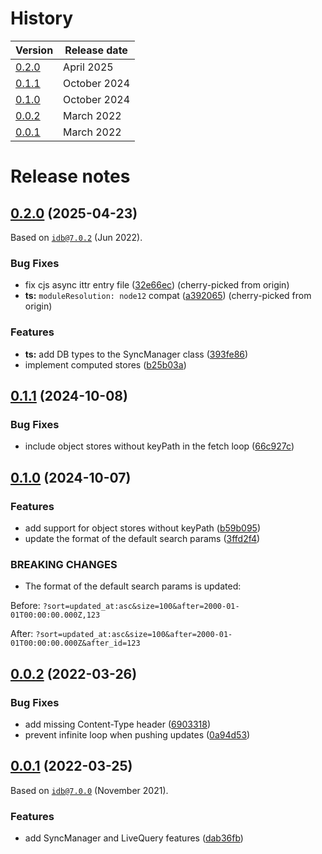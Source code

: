 # History

| Version                  | Release date |
|--------------------------|--------------|
| [0.2.0](#020-2025-04-23) | April 2025   |
| [0.1.1](#011-2024-10-08) | October 2024 |
| [0.1.0](#010-2024-10-07) | October 2024 |
| [0.0.2](#002-2022-03-26) | March 2022   |
| [0.0.1](#001-2022-03-25) | March 2022   |

# Release notes

## [0.2.0](https://github.com/darrachequesne/synceddb/compare/0.1.1...0.2.0) (2025-04-23)

Based on [`idb@7.0.2`](https://github.com/jakearchibald/idb/releases/tag/v7.0.2) (Jun 2022).

### Bug Fixes

* fix cjs async ittr entry file ([32e66ec](https://github.com/darrachequesne/synceddb/commit/32e66ecf27e6a0e14ac3fecf0159f1a227ec971d)) (cherry-picked from origin)
* **ts:** `moduleResolution: node12` compat ([a392065](https://github.com/darrachequesne/synceddb/commit/a39206507aa6731645e2fdbe2c1a3b814afa18df)) (cherry-picked from origin)


### Features

* **ts:** add DB types to the SyncManager class ([393fe86](https://github.com/darrachequesne/synceddb/commit/393fe8630c4d832d3f1e2210677af99e10554c81))
* implement computed stores ([b25b03a](https://github.com/darrachequesne/synceddb/commit/b25b03a80839eead8d84c48e455f0ec3df123ed9))



## [0.1.1](https://github.com/darrachequesne/synceddb/compare/0.1.0...0.1.1) (2024-10-08)


### Bug Fixes

* include object stores without keyPath in the fetch loop ([66c927c](https://github.com/darrachequesne/synceddb/commit/66c927c442261f7b74106fd9520f22f1c0b279be))



## [0.1.0](https://github.com/darrachequesne/synceddb/compare/0.0.2...0.1.0) (2024-10-07)


### Features

* add support for object stores without keyPath ([b59b095](https://github.com/darrachequesne/synceddb/commit/b59b095326d7b71a86ce73f961cdac5b32db59d1))
* update the format of the default search params ([3ffd2f4](https://github.com/darrachequesne/synceddb/commit/3ffd2f4c441b7e44d2319e61b506e8dbb1664793))


### BREAKING CHANGES

* The format of the default search params is updated:

Before: `?sort=updated_at:asc&size=100&after=2000-01-01T00:00:00.000Z,123`

After: `?sort=updated_at:asc&size=100&after=2000-01-01T00:00:00.000Z&after_id=123`



## [0.0.2](https://github.com/darrachequesne/synceddb/compare/0.0.1...0.0.2) (2022-03-26)


### Bug Fixes

* add missing Content-Type header ([6903318](https://github.com/darrachequesne/synceddb/commit/69033182d28a7948cf184f15aab999cd3f14020a))
* prevent infinite loop when pushing updates ([0a94d53](https://github.com/darrachequesne/synceddb/commit/0a94d53212a512873518efa52a46978eada75da5))



## [0.0.1](https://github.com/darrachequesne/synceddb/releases/tag/0.0.1) (2022-03-25)

Based on [`idb@7.0.0`](https://github.com/jakearchibald/idb/releases/tag/v7.0.0) (November 2021).

### Features

* add SyncManager and LiveQuery features ([dab36fb](https://github.com/darrachequesne/idb/commit/dab36fb1000bc40d70988d5292f434601fa9fff0))
